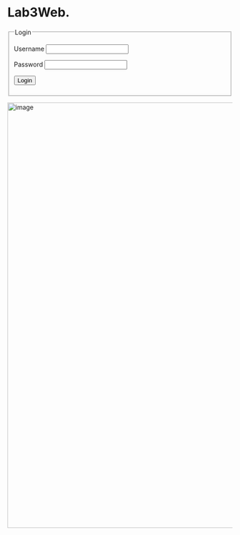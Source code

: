 # Lab3Web.
<form action="proses.php" method="post">
    <fieldset>
    <legend>Login</legend>
    <p>
    <label for="uname">Username</label>
    <input type="text" id="uname" name="username">
    </p>
    <p>
    <label for="passwd">Password</label>
    <input type="password" id="passwd" name="password">
    </p>
    <p><input type="submit" value="Login"></p>
     </fieldset>
    </form>
<img width="953" alt="image" src="https://github.com/user-attachments/assets/9eae1c71-9587-4d37-bd6f-e07046dffcb1">


